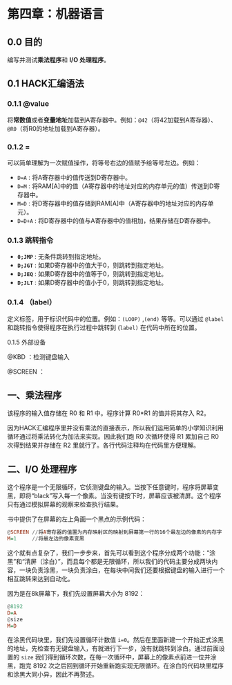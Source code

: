 # 第四章：机器语言

## 0.0 目的

编写并测试**乘法程序**和 **I/O 处理程序**。

## 0.1 HACK汇编语法

### 0.1.1 @value

将**常数值**或者**变量地址**加载到A寄存器中。例如：`@42`（将42加载到A寄存器）、`@R0`（将R0的地址加载到A寄存器）。

### 0.1.2 =

可以简单理解为一次赋值操作，将等号右边的值赋予给等号左边。例如：

* `D=A` : 将A寄存器中的值传送到D寄存器中。
* `D=M` : 将RAM[A]中的值（A寄存器中的地址对应的内存单元的值）传送到D寄存器中。
* `M=D` : 将D寄存器中的值存储到RAM[A]中（A寄存器中的地址对应的内存单元）。
* `D=D+A` : 将D寄存器中的值与A寄存器中的值相加，结果存储在D寄存器中。

### 0.1.3 跳转指令

* **`0;JMP`** : 无条件跳转到指定地址。
* **`D;JGT`** : 如果D寄存器中的值大于0，则跳转到指定地址。
* **`D;JEQ`** : 如果D寄存器中的值等于0，则跳转到指定地址。
* **`D;JLT`** : 如果D寄存器中的值小于0，则跳转到指定地址。

### 0.1.4 （label）

定义标签，用于标识代码中的位置。例如：`(LOOP)` ,`(end)` 等等。可以通过 `@label` 和跳转指令使得程序在执行过程中跳转到 (`label)` 在代码中所在的位置。

0.1.5 外部设备

@KBD ：检测键盘输入

@SCREEN ：


## 一、乘法程序

该程序的输入值存储在 R0 和 R1 中。程序计算 R0*R1 的值并将其存入 R2。

因为HACK汇编程序里并没有乘法的直接表示，所以我们运用简单的小学知识利用循环通过将乘法转化为加法来实现。因此我们跑 R0 次循环使得 R1 累加自己 R0 次得到结果并存储在 R2 里就行了。各行代码注释均在代码里方便理解。

## 二、I/O 处理程序

这个程序是一个无限循环，它侦测键盘的输入。当按下任意键时，程序将屏幕变黑，即将“black”写入每一个像素。当没有键按下时，屏幕应该被清屏。这个程序只有通过模拟屏幕的观察来检查执行结果。

书中提供了在屏幕的左上角画一个黑点的示例代码：

```haskell
@SCREEN //将A寄存器的值置为内存映射区的映射到屏幕第一行的16个最左边的像素的内存字
M=1     //将最左边的像素变黑
```

这个就有点复杂了，我们一步步来，首先可以看到这个程序分成两个功能：“涂黑”和“清屏（涂白）”，而且每个都是无限循环，所以我们的代码主要分成两块内容，一块负责涂黑，一块负责涂白，在每块中间我们还要根据键盘的输入进行一个相互跳转来达到自动化。

因为是在8k屏幕下，我们先设置屏幕大小为 8192：

```haskell
@8192
D=A
@size
M=D
```

在涂黑代码块里，我们先设置循环计数值 `i=0`。然后在里面新建一个开始正式涂黑的地址，先检查有无键盘输入，有就进行下一步，没有就跳转到涂白。通过前面设置的 `size` 我们得到循环次数，在每一次循环中，屏幕上的像素点前进一位并涂黑，跑完 8192 次之后回到循环开始重新跑实现无限循环。在涂白的代码块里程序和涂黑大同小异，因此不再赘述。
